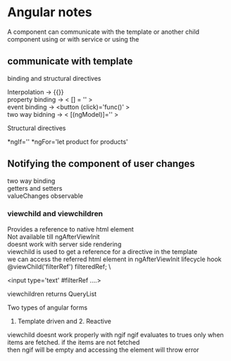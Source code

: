 # Angular notes

A component can communicate with the template or another child component using <pm-start> or with service or using the <router-outlet>

  
## communicate with template
  
  binding and structural directives
  
  Interpolation -> {{}} \
  property binding -> < [] = '' > \
  event binding -> <button (click)='func()' > \
  two way bidning -> < [(ngModel)]='' > 
  
  
  Structural directives
  
  *ngIf=''
  *ngFor='let product for products'
  
  
## Notifying the component of user changes
  
  two way binding \
  getters and setters \
  valueChanges observable
  
  
### viewchild and viewchildren
  
  Provides a reference to native html element \
  Not available till ngAfterViewInit \
  doesnt work with server side rendering \
  viewchild is used to get a reference for a directive in the template \
  we can access the referred html element in ngAfterViewInit lifecycle hook \
  @viewChild('filterRef') filteredRef; \
  
  <input type='text' #filterRef ....>
  
  viewchildren returns QueryList
  
  Two types of angular forms
  1. Template driven and 2. Reactive
  
  viewchild doesnt work properly with ngif
  ngif evaluates to trues only when items are fetched. if the items are not fetched \
  then ngif will be empty and accessing the element will throw error
  
  
